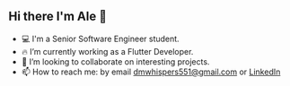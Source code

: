 ## Hi there I'm Ale 🖖
- 💻 I'm a Senior Software Engineer student.
- 🔥 I’m currently working as a Flutter Developer.
- 👊 I’m looking to collaborate on interesting projects.
- 📫 How to reach me: by email dmwhispers551@gmail.com or [LinkedIn](https://www.linkedin.com/in/alejandro-martín-albalah)



